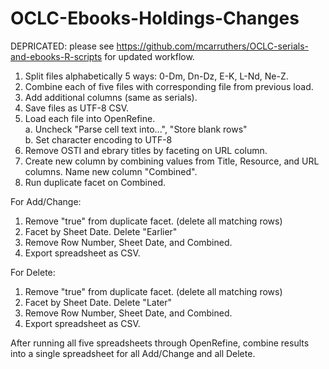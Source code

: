 # OCLC-Ebooks-Holdings-Changes
DEPRICATED: please see https://github.com/mcarruthers/OCLC-serials-and-ebooks-R-scripts for updated workflow.

1. Split files alphabetically 5 ways: 0-Dm, Dn-Dz, E-K, L-Nd, Ne-Z.
2. Combine each of five files with corresponding file from previous load.
3. Add additional columns (same as serials).
4. Save files as UTF-8 CSV.
5. Load each file into OpenRefine.<br/>
  a. Uncheck "Parse cell text into...", "Store blank rows"<br/>
  b. Set character encoding to UTF-8
6. Remove OSTI and ebrary titles by faceting on URL column.
7. Create new column by combining values from Title, Resource, and URL columns. Name new column "Combined".
8. Run duplicate facet on Combined.

For Add/Change:
1. Remove "true" from duplicate facet. (delete all matching rows)
2. Facet by Sheet Date. Delete "Earlier"
3. Remove Row Number, Sheet Date, and Combined.
4. Export spreadsheet as CSV.

For Delete:
1. Remove "true" from duplicate facet. (delete all matching rows)
2. Facet by Sheet Date. Delete "Later"
3. Remove Row Number, Sheet Date, and Combined.
4. Export spreadsheet as CSV.

After running all five spreadsheets through OpenRefine, combine results into a single spreadsheet for all Add/Change and all Delete.

